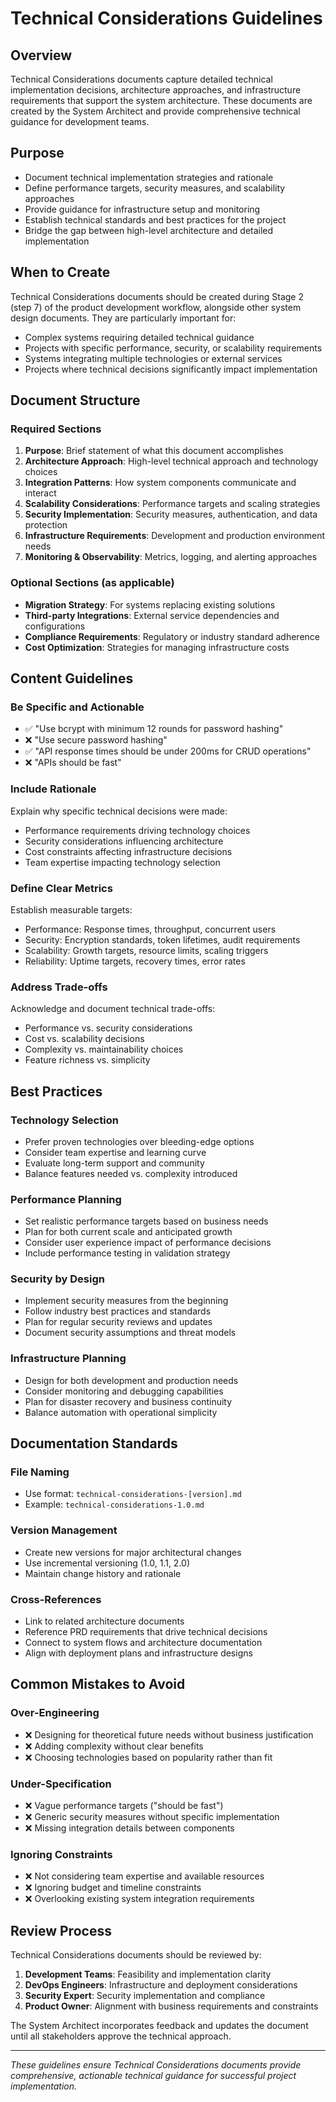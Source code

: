 # Technical Considerations Guidelines

## Overview
Technical Considerations documents capture detailed technical implementation decisions, architecture approaches, and infrastructure requirements that support the system architecture. These documents are created by the System Architect and provide comprehensive technical guidance for development teams.

## Purpose
- Document technical implementation strategies and rationale
- Define performance targets, security measures, and scalability approaches
- Provide guidance for infrastructure setup and monitoring
- Establish technical standards and best practices for the project
- Bridge the gap between high-level architecture and detailed implementation

## When to Create
Technical Considerations documents should be created during Stage 2 (step 7) of the product development workflow, alongside other system design documents. They are particularly important for:
- Complex systems requiring detailed technical guidance
- Projects with specific performance, security, or scalability requirements
- Systems integrating multiple technologies or external services
- Projects where technical decisions significantly impact implementation

## Document Structure

### Required Sections

1. **Purpose**: Brief statement of what this document accomplishes
2. **Architecture Approach**: High-level technical approach and technology choices
3. **Integration Patterns**: How system components communicate and interact
4. **Scalability Considerations**: Performance targets and scaling strategies
5. **Security Implementation**: Security measures, authentication, and data protection
6. **Infrastructure Requirements**: Development and production environment needs
7. **Monitoring & Observability**: Metrics, logging, and alerting approaches

### Optional Sections (as applicable)
- **Migration Strategy**: For systems replacing existing solutions
- **Third-party Integrations**: External service dependencies and configurations
- **Compliance Requirements**: Regulatory or industry standard adherence
- **Cost Optimization**: Strategies for managing infrastructure costs

## Content Guidelines

### Be Specific and Actionable
- ✅ "Use bcrypt with minimum 12 rounds for password hashing"
- ❌ "Use secure password hashing"
- ✅ "API response times should be under 200ms for CRUD operations"
- ❌ "APIs should be fast"

### Include Rationale
Explain why specific technical decisions were made:
- Performance requirements driving technology choices
- Security considerations influencing architecture
- Cost constraints affecting infrastructure decisions
- Team expertise impacting technology selection

### Define Clear Metrics
Establish measurable targets:
- Performance: Response times, throughput, concurrent users
- Security: Encryption standards, token lifetimes, audit requirements
- Scalability: Growth targets, resource limits, scaling triggers
- Reliability: Uptime targets, recovery times, error rates

### Address Trade-offs
Acknowledge and document technical trade-offs:
- Performance vs. security considerations
- Cost vs. scalability decisions
- Complexity vs. maintainability choices
- Feature richness vs. simplicity

## Best Practices

### Technology Selection
- Prefer proven technologies over bleeding-edge options
- Consider team expertise and learning curve
- Evaluate long-term support and community
- Balance features needed vs. complexity introduced

### Performance Planning
- Set realistic performance targets based on business needs
- Plan for both current scale and anticipated growth
- Consider user experience impact of performance decisions
- Include performance testing in validation strategy

### Security by Design
- Implement security measures from the beginning
- Follow industry best practices and standards
- Plan for regular security reviews and updates
- Document security assumptions and threat models

### Infrastructure Planning
- Design for both development and production needs
- Consider monitoring and debugging capabilities
- Plan for disaster recovery and business continuity
- Balance automation with operational simplicity

## Documentation Standards

### File Naming
- Use format: `technical-considerations-[version].md`
- Example: `technical-considerations-1.0.md`

### Version Management
- Create new versions for major architectural changes
- Use incremental versioning (1.0, 1.1, 2.0)
- Maintain change history and rationale

### Cross-References
- Link to related architecture documents
- Reference PRD requirements that drive technical decisions
- Connect to system flows and architecture documentation
- Align with deployment plans and infrastructure designs

## Common Mistakes to Avoid

### Over-Engineering
- ❌ Designing for theoretical future needs without business justification
- ❌ Adding complexity without clear benefits
- ❌ Choosing technologies based on popularity rather than fit

### Under-Specification
- ❌ Vague performance targets ("should be fast")
- ❌ Generic security measures without specific implementation
- ❌ Missing integration details between components

### Ignoring Constraints
- ❌ Not considering team expertise and available resources
- ❌ Ignoring budget and timeline constraints
- ❌ Overlooking existing system integration requirements

## Review Process
Technical Considerations documents should be reviewed by:
1. **Development Teams**: Feasibility and implementation clarity
2. **DevOps Engineers**: Infrastructure and deployment considerations
3. **Security Expert**: Security implementation and compliance
4. **Product Owner**: Alignment with business requirements and constraints

The System Architect incorporates feedback and updates the document until all stakeholders approve the technical approach.

---

*These guidelines ensure Technical Considerations documents provide comprehensive, actionable technical guidance for successful project implementation.*